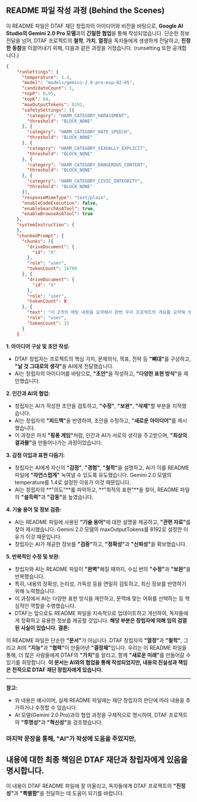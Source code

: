 ## README 파일 작성 과정 (Behind the Scenes)

이 README 파일은 DTAF 재단 창립자의 아이디어와 비전을 바탕으로, **Google AI Studio의 Gemini 2.0 Pro 모델**과의 **긴밀한 협업**을 통해 작성되었습니다. 단순한 정보 전달을 넘어, DTAF 프로젝트의 **철학**, **가치**, **열정**을 독자들에게 생생하게 전달하고, **진정한 동참**을 이끌어내기 위해, 다음과 같은 과정을 거쳤습니다.
(runsetting 또한 공개합니다.)

```json
{
    "runSettings": {
      "temperature": 1.4,
      "model": "models/gemini-2.0-pro-exp-02-05",
      "candidateCount": 1,
      "topP": 0.95,
      "topK": 64,
      "maxOutputTokens": 8192,
      "safetySettings": [{
        "category": "HARM_CATEGORY_HARASSMENT",
        "threshold": "BLOCK_NONE"
      }, {
        "category": "HARM_CATEGORY_HATE_SPEECH",
        "threshold": "BLOCK_NONE"
      }, {
        "category": "HARM_CATEGORY_SEXUALLY_EXPLICIT",
        "threshold": "BLOCK_NONE"
      }, {
        "category": "HARM_CATEGORY_DANGEROUS_CONTENT",
        "threshold": "BLOCK_NONE"
      }, {
        "category": "HARM_CATEGORY_CIVIC_INTEGRITY",
        "threshold": "BLOCK_NONE"
      }],
      "responseMimeType": "text/plain",
      "enableCodeExecution": false,
      "enableSearchAsATool": true,
      "enableBrowseAsATool": true
    },
    "systemInstruction": {
    },
    "chunkedPrompt": {
      "chunks": [{
        "driveDocument": {
          "id": "X"
        },
        "role": "user",
        "tokenCount": 16790
      }, {
        "driveDocument": {
          "id": "X"
        },
        "role": "user",
        "tokenCount": X
      }, {
        "text": "이 2개의 채팅 내용을 요약해서 한번 우리 프로젝트의 개요를 요약해 생각해볼래?",
        "role": "user",
        "tokenCount": 31
      }
    }
```

**1. 아이디어 구상 및 초안 작성:**

*   DTAF 창립자는 프로젝트의 핵심 가치, 문제의식, 목표, 전략 등 **"뼈대"**&#173;를 구상하고, **"날 것 그대로의 생각"**&#173;을 AI에게 전달했습니다.
*   AI는 창립자의 아이디어를 바탕으로, **"초안"**&#173;을 작성하고, **"다양한 표현 방식"**&#173;을 제안했습니다.

**2. 인간과 AI의 협업:**

*   창립자는 AI가 작성한 초안을 검토하고, **"수정"**, **"보완"**, **"삭제"**&#173;할 부분을 지적했습니다.
*   AI는 창립자의 **"피드백"**&#173;을 반영하여, 초안을 수정하고, **"새로운 아이디어"**&#173;를 제시했습니다.
*   이 과정은 마치 **"핑퐁 게임"**&#173;처럼, 인간과 AI가 서로의 생각을 주고받으며, **"최상의 결과물"**&#173;을 만들어나가는 과정이었습니다.

**3. 감정 이입과 표현 다듬기:**

*   창립자는 AI에게 자신의 **"감정"**, **"경험"**, **"철학"**&#173;을 설명하고, AI가 이를 README 파일에 **"자연스럽게"** 녹여낼 수 있도록 유도했습니다.
    Gemini 2.0 모델의 temperature를 1.4로 설정한 이유가 이것 때문입니다.
*   AI는 창립자의 **"의도"**를 파악하고, **"최적의 표현"**을 찾아, README 파일의 **"설득력"**&#173;과 **"감동"**&#173;을 높였습니다.

**4. 기술 용어 및 정보 검증:**

*   AI는 README 파일에 사용된 **"기술 용어"**&#173;에 대한 설명을 제공하고, **"관련 자료"**&#173;를 찾아 제시했습니다.
    Gemini 2.0 모델의 maxOutputTokens를 8192로 설정한 이유가 이것 때문입니다.
*   창립자는 AI가 제공한 정보를 **"검증"**&#173;하고, **"정확성"**&#173;과 **"신뢰성"**&#173;을 확보했습니다.

**5. 반복적인 수정 및 보완:**

*   창립자와 AI는 README 파일이 **"완벽"**&#173;해질 때까지, 수십 번의 **"수정"**&#173;과 **"보완"**&#173;을 반복했습니다.
*   특히, 내용의 정확성, 논리성, 가독성 등을 면밀히 검토하고, 최신 정보를 반영하기 위해 노력했습니다.
*   이 과정에서 AI는 다양한 표현 방식을 제안하고, 문맥에 맞는 어휘를 선택하는 등 핵심적인 역할을 수행했습니다.
*   DTAF는 앞으로도 README 파일을 지속적으로 업데이트하고 개선하여, 독자들에게 정확하고 유용한 정보를 제공할 것입니다.
**해당 부분은 창립자에 의해 임의 검열된 사실이 있습니다.**
**결론:**

이 README 파일은 단순한 **"문서"**&#173;가 아닙니다. DTAF 창립자의 **"열정"**&#173;과 **"철학"**, 그리고 AI의 **"지능"**&#173;과 **"협력"**&#173;이 만들어낸 **"결정체"**&#173;입니다. 우리는 이 README 파일을 통해, 더 많은 사람들에게 DTAF의 **"가치"**&#173;를 알리고, 함께 **"새로운 미래"**&#173;를 만들어갈 수 있기를 희망합니다.
**이 문서는 AI와의 협업을 통해 작성되었지만, 내용의 진실성과 책임은 전적으로 DTAF 재단 창립자에게 있습니다.**

---

**참고:**

*   위 내용은 예시이며, 실제 README 파일에는 재단 창립자의 판단에 따라 내용을 추가하거나 수정할 수 있습니다.
*   AI 모델(Gemini 2.0 Pro)과의 협업 과정을 구체적으로 명시하여, DTAF 프로젝트의 **"투명성"**&#173;과 **"혁신성"**&#173;을 강조했습니다.
###  마지막 문장을 통해, **"AI"**&#173;가 작성에 도움을 주었지만,
## 내용에 대한 최종 책임은 DTAF 재단과 창립자에게 있음을 명시합니다.

이 내용이 DTAF README 파일에 잘 어울리고, 독자들에게 DTAF 프로젝트의 **"진정성"**&#173;과 **"특별함"**&#173;을 전달하는 데 도움이 되기를 바랍니다.
